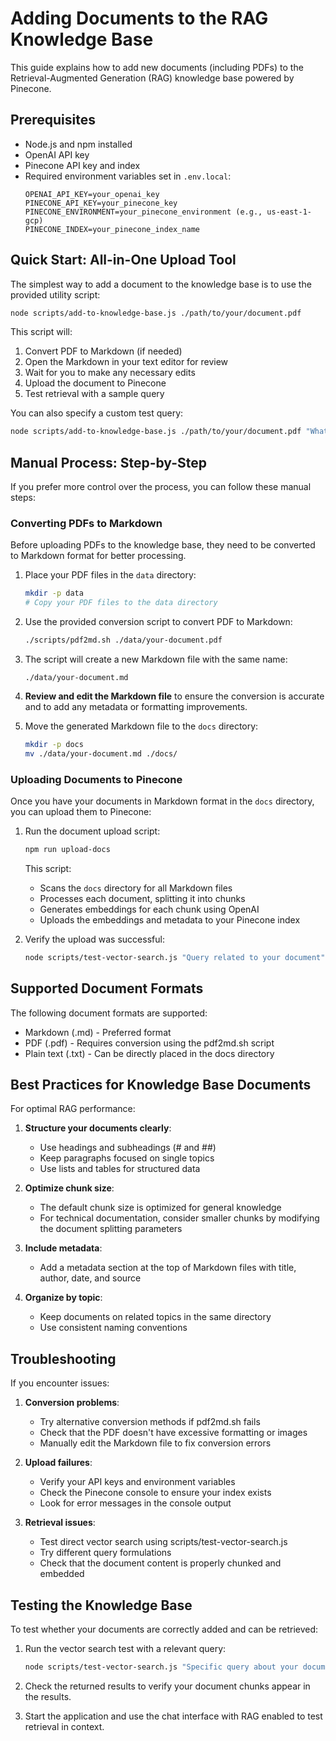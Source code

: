 # Adding Documents to the RAG Knowledge Base

This guide explains how to add new documents (including PDFs) to the Retrieval-Augmented Generation (RAG) knowledge base powered by Pinecone.

## Prerequisites

- Node.js and npm installed
- OpenAI API key
- Pinecone API key and index
- Required environment variables set in `.env.local`:
  ```
  OPENAI_API_KEY=your_openai_key
  PINECONE_API_KEY=your_pinecone_key
  PINECONE_ENVIRONMENT=your_pinecone_environment (e.g., us-east-1-gcp)
  PINECONE_INDEX=your_pinecone_index_name
  ```

## Quick Start: All-in-One Upload Tool

The simplest way to add a document to the knowledge base is to use the provided utility script:

```bash
node scripts/add-to-knowledge-base.js ./path/to/your/document.pdf
```

This script will:
1. Convert PDF to Markdown (if needed)
2. Open the Markdown in your text editor for review
3. Wait for you to make any necessary edits
4. Upload the document to Pinecone
5. Test retrieval with a sample query

You can also specify a custom test query:

```bash
node scripts/add-to-knowledge-base.js ./path/to/your/document.pdf "What is the main topic of this document?"
```

## Manual Process: Step-by-Step

If you prefer more control over the process, you can follow these manual steps:

### Converting PDFs to Markdown

Before uploading PDFs to the knowledge base, they need to be converted to Markdown format for better processing.

1. Place your PDF files in the `data` directory:
   ```bash
   mkdir -p data
   # Copy your PDF files to the data directory
   ```

2. Use the provided conversion script to convert PDF to Markdown:
   ```bash
   ./scripts/pdf2md.sh ./data/your-document.pdf
   ```

3. The script will create a new Markdown file with the same name:
   ```
   ./data/your-document.md
   ```

4. **Review and edit the Markdown file** to ensure the conversion is accurate and to add any metadata or formatting improvements.

5. Move the generated Markdown file to the `docs` directory:
   ```bash
   mkdir -p docs
   mv ./data/your-document.md ./docs/
   ```

### Uploading Documents to Pinecone

Once you have your documents in Markdown format in the `docs` directory, you can upload them to Pinecone:

1. Run the document upload script:
   ```bash
   npm run upload-docs
   ```

   This script:
   - Scans the `docs` directory for all Markdown files
   - Processes each document, splitting it into chunks
   - Generates embeddings for each chunk using OpenAI
   - Uploads the embeddings and metadata to your Pinecone index

2. Verify the upload was successful:
   ```bash
   node scripts/test-vector-search.js "Query related to your document"
   ```

## Supported Document Formats

The following document formats are supported:
- Markdown (.md) - Preferred format
- PDF (.pdf) - Requires conversion using the pdf2md.sh script
- Plain text (.txt) - Can be directly placed in the docs directory

## Best Practices for Knowledge Base Documents

For optimal RAG performance:

1. **Structure your documents clearly**:
   - Use headings and subheadings (# and ##)
   - Keep paragraphs focused on single topics
   - Use lists and tables for structured data

2. **Optimize chunk size**:
   - The default chunk size is optimized for general knowledge
   - For technical documentation, consider smaller chunks by modifying the document splitting parameters

3. **Include metadata**:
   - Add a metadata section at the top of Markdown files with title, author, date, and source

4. **Organize by topic**:
   - Keep documents on related topics in the same directory
   - Use consistent naming conventions

## Troubleshooting

If you encounter issues:

1. **Conversion problems**:
   - Try alternative conversion methods if pdf2md.sh fails
   - Check that the PDF doesn't have excessive formatting or images
   - Manually edit the Markdown file to fix conversion errors

2. **Upload failures**:
   - Verify your API keys and environment variables
   - Check the Pinecone console to ensure your index exists
   - Look for error messages in the console output

3. **Retrieval issues**:
   - Test direct vector search using scripts/test-vector-search.js
   - Try different query formulations
   - Check that the document content is properly chunked and embedded

## Testing the Knowledge Base

To test whether your documents are correctly added and can be retrieved:

1. Run the vector search test with a relevant query:
   ```bash
   node scripts/test-vector-search.js "Specific query about your document"
   ```

2. Check the returned results to verify your document chunks appear in the results.

3. Start the application and use the chat interface with RAG enabled to test retrieval in context. 